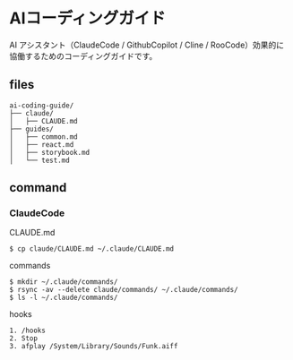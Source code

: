 # AIコーディングガイド
AI アシスタント（ClaudeCode / GithubCopilot / Cline / RooCode）効果的に協働するためのコーディングガイドです。

## files
```
ai-coding-guide/
├── claude/
│   ├── CLAUDE.md
├── guides/
│   ├── common.md
│   ├── react.md
│   ├── storybook.md
│   └── test.md
```

## command
### ClaudeCode
CLAUDE.md
```
$ cp claude/CLAUDE.md ~/.claude/CLAUDE.md
```

commands
```
$ mkdir ~/.claude/commands/
$ rsync -av --delete claude/commands/ ~/.claude/commands/
$ ls -l ~/.claude/commands/
```

hooks
```
1. /hooks
2. Stop
3. afplay /System/Library/Sounds/Funk.aiff
```
